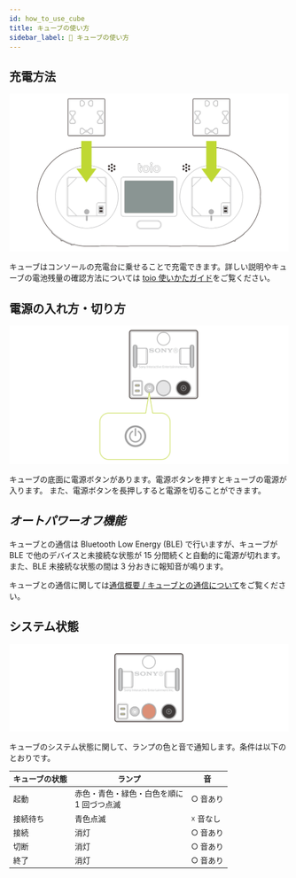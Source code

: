 ```yaml
---
id: how_to_use_cube
title: キューブの使い方
sidebar_label: 🔄 キューブの使い方
---
```


## 充電方法

![How to charge](assets/cube_basics_charging.svg)

キューブはコンソールの充電台に乗せることで充電できます。詳しい説明やキューブの電池残量の確認方法については [toio 使いかたガイド](https://support.toio.io/app/manual)をご覧ください。

## 電源の入れ方・切り方

![How to power on off](assets/cube_basics_power_on_off.svg)

キューブの底面に電源ボタンがあります。電源ボタンを押すとキューブの電源が入ります。
また、電源ボタンを長押しすると電源を切ることができます。

## *オートパワーオフ機能*

キューブとの通信は Bluetooth Low Energy (BLE) で行いますが、キューブが BLE で他のデバイスと未接続な状態が 15 分間続くと自動的に電源が切れます。また、BLE 未接続な状態の間は 3 分おきに報知音が鳴ります。

キューブとの通信に関しては[通信概要 / キューブとの通信について](ble_communication_overview.md#キューブとの通信について)をご覧ください。

## システム状態

![Light of cube](assets/cube_basics_light.svg)

キューブのシステム状態に関して、ランプの色と音で通知します。条件は以下のとおりです。

| キューブの状態 | ランプ                                         | 音       |
| -------------- | ---------------------------------------------- | -------- |
| 起動           | 赤色・青色・緑色・白色を順に<br/> 1 回づつ点滅 | ○ 音あり |
| 接続待ち       | 青色点滅                                       | ☓ 音なし |
| 接続           | 消灯                                           | ○ 音あり |
| 切断           | 消灯                                           | ○ 音あり |
| 終了           | 消灯                                           | ○ 音あり |
